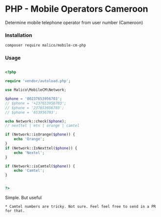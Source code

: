 # PHP - Mobile Operators Cameroon

Determine mobile telephone operator from user number (Cameroon)

### Installation

```bash
composer require malico/mobile-cm-php
```

### Usage

```php

<?php

require 'vendor/autoload.php';

use Malico\MobileCM\Network;

$phone = '00237653956703';
// $phone = '+237653956703';
// $phone = '237653956703';
// $phone = '653956703';

echo Network::check($phone);
// nexttel | mtn | orange | camtel

if (Network::isOrange($phone)) {
    echo 'Orange';
}
if (Network::IsNexttel($phone)) {
    echo 'Nextel';
}

if (Network::isCamtel($phone)) {
    echo 'Camtel';
}


?>
```

Simple. But useful

    * Camtel numbers are tricky. Not sure. Feel feel free to send in a PR for that.
